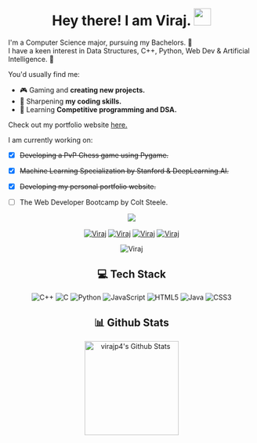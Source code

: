 <h1 align="center">Hey there! I am Viraj. <img src="https://media.giphy.com/media/hvRJCLFzcasrR4ia7z/giphy.gif" width="35"></h1>

I'm a Computer Science major, pursuing my Bachelors. 📖<br>I have a keen interest in Data Structures, C++, Python, Web Dev & Artificial Intelligence. 🤖<br>

You'd usually find me:
- 🎮 Gaming and **creating new projects.**
- 🔭 Sharpening **my coding skills.**
- 🌱 Learning **Competitive programming and DSA.**

Check out my portfolio website <a href="https://virajp4.github.io/" target="_blank">here.</a>

I am currently working on:
- [x] ~~Developing a PvP Chess game using Pygame.~~
- [x] ~~Machine Learning Specialization by Stanford & DeepLearning.AI.~~
- [x] ~~Developing my personal portfolio website.~~
- [ ] The Web Developer Bootcamp by Colt Steele.


<p align="center">
   <img align="center" src="https://github-readme-streak-stats.herokuapp.com/?user=virajp4&theme=dark&hide_border=false"/>
</p>

<p align="center">
<a href="https://www.linkedin.com/in/virajpatel4" target="_blank"><img align="center" src="https://img.shields.io/badge/-LinkedIn-0e76a8?style=flat-square&logo=Linkedin&logoColor=white" alt="Viraj" /></a>
<a href="https://instagram.com/viraj.patel4" target="_blank"><img align="center" src="https://img.shields.io/badge/Instagram-%23E4405F.svg?logo=Instagram&logoColor=white" alt="Viraj" /></a>
<a href="https://github.com/virajp4" target="_blank"><img align="center" src="https://img.shields.io/badge/Website-3b5998?style=flat-square&logo=google-chrome&logoColor=white" alt="Viraj" /></a>
<a href="mailto:viraj.patel482@gmail.com" target="_blank"><img align="center" src="https://img.shields.io/badge/-Gmail-EA4335?style=flat-square&logo=Gmail&logoColor=white" alt="Viraj" /></a>
<p align="center"> <img src="https://visitcount.itsvg.in/api?id=virajp4&icon=1&color=1" alt="Viraj" />
</p>

<h2 align="center"> 💻 Tech Stack </h2>
<div align="center">
   
   ![C++](https://img.shields.io/badge/c++-%2300599C.svg?style=for-the-badge&logo=c%2B%2B&logoColor=white) 
   ![C](https://img.shields.io/badge/c-%2300599C.svg?style=for-the-badge&logo=c&logoColor=white) 
   ![Python](https://img.shields.io/badge/python-3670A0?style=for-the-badge&logo=python&logoColor=ffdd54) 
   ![JavaScript](https://img.shields.io/badge/javascript-%23323330.svg?style=for-the-badge&logo=javascript&logoColor=%23F7DF1E) 
   ![HTML5](https://img.shields.io/badge/html5-%23E34F26.svg?style=for-the-badge&logo=html5&logoColor=white) 
   ![Java](https://img.shields.io/badge/java-%23ED8B00.svg?style=for-the-badge&logo=java&logoColor=white) 
   ![CSS3](https://img.shields.io/badge/css3-%231572B6.svg?style=for-the-badge&logo=css3&logoColor=white)
   
</div>

<h2 align="center"> 📊 Github Stats </h2>
<p align="center">
    <a href="https://github.com/anuraghazra/github-readme-stats"><img alt="virajp4's Github Stats" src="https://github-readme-stats.vercel.app/api?username=virajp4&show_icons=true&count_private=true&theme=algolia" height="192px"/></a></p>
  
<!-- Proudly created with GPRM ( https://gprm.itsvg.in ) -->
